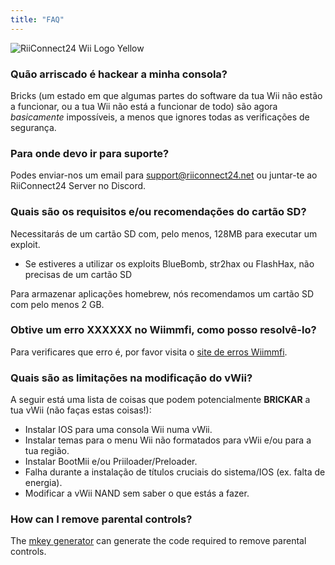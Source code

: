 ```yaml
---
title: "FAQ"
---
```


![RiiConnect24 Wii Logo Yellow](/images/Wii_Yellow_Gray.jpg)

### Quão arriscado é hackear a minha consola?
Bricks (um estado em que algumas partes do software da tua Wii não estão a funcionar, ou a tua Wii não está a funcionar de todo) são agora *basicamente* impossíveis, a menos que ignores todas as verificações de segurança.

### Para onde devo ir para suporte?
Podes enviar-nos um email para support@riiconnect24.net ou juntar-te ao RiiConnect24 Server no Discord.

### Quais são os requisitos e/ou recomendações do cartão SD?
Necessitarás de um cartão SD com, pelo menos, 128MB para executar um exploit.

- Se estiveres a utilizar os exploits BlueBomb, str2hax ou FlashHax, não precisas de um cartão SD

Para armazenar aplicações homebrew, nós recomendamos um cartão SD com pelo menos 2 GB.

### Obtive um erro XXXXXX no Wiimmfi, como posso resolvê-lo?
Para verificares que erro é, por favor visita o [site de erros Wiimmfi](https://wiimmfi.de/error).

### Quais são as limitações na modificação do vWii?
A seguir está uma lista de coisas que podem potencialmente **BRICKAR** a tua vWii (não faças estas coisas!):
* Instalar IOS para uma consola Wii numa vWii.
* Instalar temas para o menu Wii não formatados para vWii e/ou para a tua região.
* Instalar BootMii e/ou Priiloader/Preloader.
* Falha durante a instalação de títulos cruciais do sistema/IOS (ex. falta de energia).
* Modificar a vWii NAND sem saber o que estás a fazer.

### How can I remove parental controls?
The [mkey generator](https://mkey.salthax.org) can generate the code required to remove parental controls.
